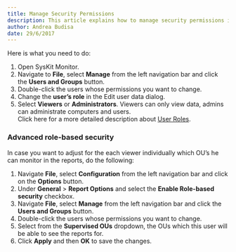 ```yaml
---
title: Manage Security Permissions
description: This article explains how to manage security permissions in SysKit Monitor.
author: Andrea Budisa
date: 29/6/2017
---
```

Here is what you need to do:
1. Open SysKit Monitor.
2. Navigate to **File**, select **Manage** from the left navigation bar and click the **Users and Groups** button.
3. Double-click the users whose permissions you want to change.
4. Change the **user’s role**  in the Edit user data dialog.
5. Select **Viewers** or **Administrators**. Viewers can only view data, admins can administrate computers and users.  
Click here for a more detailed description about [User Roles](#internal/get-to-know-syskit-monitor/backstage-screen/manage-data-gathering).

### Advanced role-based security

In case you want to adjust for the each viewer individually which OU’s he can monitor in the reports, do the following:
1. Navigate **File**, select **Configuration** from the left navigation bar and click on the **Options** button.
2. Under **General** > **Report Options** and select the **Enable Role-based security** checkbox.
3. Navigate **File**, select **Manage** from the left navigation bar and click the **Users and Groups** button.
4. Double-click the users whose permissions you want to change.
5. Select from the **Supervised OUs** dropdown, the OUs which this user will be able to see the reports for.
6. Click **Apply** and then **OK** to save the changes.